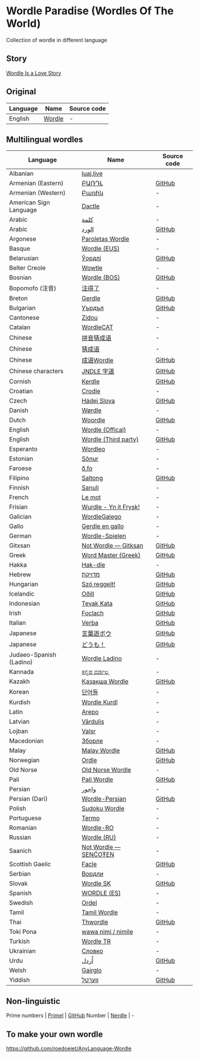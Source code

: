 # Wordle Paradise (Wordles Of The World)
Collection of wordle in different language

## Story
[Wordle Is a Love Story](https://www.nytimes.com/2022/01/03/technology/wordle-word-game-creator.html)

## Original
Language | Name | Source code
--- | --- | --- 
English | [Wordle](https://www.powerlanguage.co.uk/wordle/) | -

## Multilingual wordles
Language | Name | Source code
--- | --- | --- 
Albanian | [luaj.live](https://luaj.live/)
Armenian (Eastern) | [ԲԱՌԴԼ](https://gagikm.github.io/bardl/) | [GitHub](https://github.com/gagikm/bardl/)
Armenian (Western) | [Բառիկ](http://www.parig.xyz/) | -
American Sign Language | [Dactle](https://dactle.asl.cafe/) | -
Arabic | [كلمة](https://www.kalimah.xyz/) | - 
Arabic | [الوِرد](https://www.kalimah.xyz/) | [GitHub](https://github.com/AMR-KELEG/Alwird)
Argonese | [Paroletas Wordle](https://paroletas-wordle.religada.com/) | -
Basque | [Wordle (EUS)](https://wordle.talaios.coop/) | -
Belarusian | [Ўордлі](https://ololophilolo.github.io/wordle-by/) | [GitHub](https://github.com/ololophilolo/wordle-by/)
Belter Creole | [Wowtle](https://wowtle.langbelta.org/) | -
Bosnian | [Wordle (BOS)](https://elahmo.github.io/wordle/) | [GitHub](https://github.com/elahmo/wordle)
Bopomofo (注音) | [注得了](https://words.hk/static/bopomofo-wordle/) | -
Breton | [Gerdle](https://brezhonadur.com/gerdle) | [GitHub](https://github.com/Divarrek/Gerdle)
Bulgarian | [Уърдъл](https://wordle-bg.ggerganov.com/) | [GitHub](https://github.com/ggerganov/wordle-bg)
Cantonese | [Zidou](https://chaaklau.github.io/zidou/) | -
Catalan | [WordleCAT](https://gelozp.com/games/wordle/) | -
Chinese | [拼音猜成语](https://pinyincaichengyu.com/) | -
Chinese | [猜成语](https://bryony.dev/chengyu/chengyu.html) | -
Chinese | [成语Wordle](https://cheeaun.github.io/chengyu-wordle/) | [GitHub](https://cheeaun.github.io/chengyu-wordle/)
Chinese characters | [JNDLE 字道](https://samuello.io/jndle/) | [GitHub](https://github.com/vatnid/jndle)
Cornish | [Kerdle](https://kerdle.vercel.app/) | [GitHub](https://github.com/kravlost/kerdle)
Croatian | [Crodle](https://www.learncroatian.eu/crodle) | -
Czech | [Hádej Slova](https://hadejslova.cz/) | [GitHub](https://github.com/tonyno/wordle-czech)
Danish | [Wørdle](https://xn--wrdle-vua.dk/) | -
Dutch | [Woordle](https://woordle.nl/) | [GitHub](https://github.com/pingiun/woordle/)
English | [Wordle (Offical)](https://www.powerlanguage.co.uk/wordle/) | -
English | [Wordle (Third party)](https://wordle.hannahmariepark.com/) | [GitHub](https://github.com/hannahcode/wordle)
Esperanto | [Wordleo](https://esperanto.cat/wordleo/) | -
Estonian | [Sõnur](https://mountwoolgames.itch.io/ekss) | -
Faroese | [ð.fo](https://ð.fo/) | -
Filipino | [Saltong](https://saltong.carldegs.com/) | [GitHub](https://github.com/carldegs/saltong)
Finnish | [Sanuli](https://sanuli.fi/) | -
French | [Le mot](https://wordle.louan.me/) | -
Frisian | [Wurdle - Yn it Frysk!](https://wurdle.benno.frl/) | -
Galician | [WordleGalego](https://wordlegalego.appspot.com/) | -
Gallo | [Gerdle en gallo](https://brezhonadur.com/gerdle-galo.html) | -
German | [Wordle-Spielen](https://wordle.uber.space/) | -
Gitxsan | [Not Wordle — Gitksan](https://gitksan-wordle.mothertongues.org/) | [GitHub](https://github.com/roedoejet/AnyLanguage-Wordle)
Greek | [Word Master (Greek)](https://dspinellis.github.io/word-master/) | [GitHub](https://github.com/dspinellis/word-master)
Hakka | [Hak-dle](https://hiongyim.neocities.org/hak-dle/) | -
Hebrew | [מדויקת](https://meduyeket.net/) | [GitHub](https://github.com/amirlb/meduyeket)
Hungarian | [Szó reggelt!](https://jealousmarkup.xyz/szofejto/) | [GitHub](https://github.com/gugray/wordle-hu)
Icelandic | [Oðill](https://t-veor.github.io/ordill/) | [GitHub](https://github.com/t-veor/ordill)
Indonesian | [Tevak Kata](https://tevakkata.herokuapp.com/) | [GitHub](https://github.com/fannisuyuti/word-master)
Irish | [Foclach](https://lindakeating.github.io/foclach/) | [GitHub](https://github.com/LindaKeating/foclach)
Italian | [Verba](https://sebastianomorando.github.io/wordle-it/) |[GitHub](https://sebastianomorando.github.io/wordle-it/)
Japanese | [言葉遊ボウ](https://taximanli.github.io/kotobade-asobou/) | [GitHub](https://github.com/taximanli/taximanli.github.io)
Japanese | [どうも！](https://wordle-jp.netlify.app/) | [GitHub](https://github.com/silvtal/wordle-jp)
Judaeo-Spanish (Ladino) | [Wordle Ladino](https://f.github.io/wordle-ladino/) | -
Kannada | [ಕನ್ನಡ ವರ್ಡಲ್ಲ](https://wordalla.online/) | -
Kazakh | [Қазақша Wordle](https://wordle.jarjan.xyz/) | [GitHub](https://github.com/jarjan/wordle)
Korean | [단어들](https://danwordle.vercel.app/) | -
Kurdish | [Wordle Kurdî](https://f.github.io/wordle-kurdi/) | -
Latin | [Arepo](https://hands-up-education.org/arepo/arepo.html) | -
Latvian | [Vārdulis](https://wordle.lielakeda.lv/) | -
Lojban | [Valsr](https://la-lojban.github.io/valsr/) | -
Macedonian | [Зборле](https://zborle.mk/) | -
Malay | [Malay Wordle](https://malay-wordle.netlify.app/) | [GitHub](https://github.com/yuyangchee98/wordle-malay)
Norwegian | [Ordle](https://evancharlton.github.io/ordle/) | [GitHub](https://github.com/evancharlton/ordle)
Old Norse | [Old Norse Wordle](https://onp.ku.dk/onp/onp.php/?z2) | -
Pali | [Pali Wordle](https://sc-voice.github.io/wordle-pali/) | [GitHub](https://github.com/obu-labs/wordle-pali)
Persian | [واجور](https://www.vaajoor.ir/) | -
Persian (Dari) | [Wordle-Persian](https://zealous-varahamihira-36b0cb.netlify.app/) | [GitHub](https://github.com/Bashirkazimi/wordle-persian)
Polish | [Sudoku Wordle](https://sudoku.pl/wordle/) | -
Portuguese | [Termo](https://term.ooo/) | -
Romanian | [Wordle-RO](https://wordle-ro.sirb.net/) | -
Russian | [Wordle (RU)](https://wordle.belousov.one/) | -
Saanich | [Not Wordle — SENĆOŦEN](https://sencoten-wordle.mothertongues.org/) | -
Scottish Gaelic | [Facle](https://facle.netlify.app/) | [GitHub](https://github.com/gordonmaloney/facle)
Serbian | [Вордли](https://vordli.com/) | -
Slovak | [Wordle SK](https://wordle.sk/) | [GitHub](https://github.com/jozzi/wordle-sk)
Spanish | [WORDLE (ES)](https://wordle.danielfrg.com/) | -
Swedish | [Ordel](https://ordel.se/) | -
Tamil | [Tamil Wordle](https://tamilwordle-maleycpqdq-el.a.run.app/) | -
Thai | [Thwordle](https://thwordle.vercel.app/) | [GitHub](https://github.com/narze/thwordle)
Toki Pona | [wawa nimi / nimile](http://antetokipona.infinityfreeapp.com/utala-nimi/nimile.html) | -
Turkish | [Wordle TR](https://f.github.io/wordle-tr/) | -
Ukrainian | [Словко](https://petronek.com/slovko/) | -
Urdu | [اُردل](https://urdle.chaoticity.com/) | [GitHub](https://github.com/awaisathar/wordle) 
Welsh | [Gairglo](https://www.hiriaith.cymru/gairglo) | -
Yiddish | [ווערטל](https://greenwichmeanti.me/wordle/) | [GitHub](https://github.com/gbear605/wordle-yiddish)

## Non-linguistic
Prime numbers | [Primel](https://converged.yt/primel/) | [GitHub](https://github.com/dill/primel)
Number | [Nerdle](https://nerdlegame.com/) | -

## To make your own wordle
https://github.com/roedoejet/AnyLanguage-Wordle
